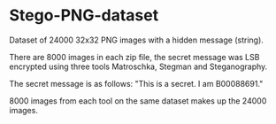 # Stego-PNG-dataset
Dataset of 24000 32x32 PNG images with a hidden message (string).

There are 8000 images in each zip file, the secret message was LSB encrypted using three tools Matroschka, Stegman and Steganography.

The secret message is as follows: "This is a secret. I am B00088691."

8000 images from each tool on the same dataset makes up the 24000 images.
